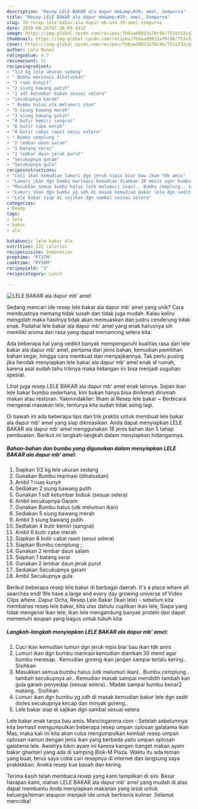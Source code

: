 ```yaml
---
description: "Resep LELE BAKAR ala dapur mb&amp;#39; amel, Sempurna"
title: "Resep LELE BAKAR ala dapur mb&amp;#39; amel, Sempurna"
slug: 39-resep-lele-bakar-ala-dapur-mb-and-39-amel-sempurna
date: 2020-08-26T07:38:09.431Z
image: https://img-global.cpcdn.com/recipes/fb6aad9033a70c96/751x532cq70/lele-bakar-ala-dapur-mb-amel-foto-resep-utama.jpg
thumbnail: https://img-global.cpcdn.com/recipes/fb6aad9033a70c96/751x532cq70/lele-bakar-ala-dapur-mb-amel-foto-resep-utama.jpg
cover: https://img-global.cpcdn.com/recipes/fb6aad9033a70c96/751x532cq70/lele-bakar-ala-dapur-mb-amel-foto-resep-utama.jpg
author: Lora Munoz
ratingvalue: 4.7
reviewcount: 11
recipeingredient:
- "1/2 kg lele ukuran sedang"
- " Bumbu marinasi dihaluskan"
- "1 ruas kunyit"
- "2 siung bawang putih"
- "1 sdt ketumbar bubuk sesuai selera"
- "secukupnya Garam"
- " Bumbu halus utk melumuri ikan"
- "5 siung bawang merah"
- "3 siung bawang putih"
- "4 butir kemiri sangrai"
- "6 butir cabe merah"
- "8 butir cabai rawit sesui selera"
- " Bumbu cemplung "
- "2 lembar daun salam"
- "1 batang serai"
- "2 lembar daun jeruk purut"
- "Secukupnya garam"
- "Secukupnya gula"
recipeinstructions:
- "Cuci ikan kemudian lumuri dgn jeruk nipis biar bau ikan tdk amis"
- "Lumuri ikan dgn bumbu marinasi kemudian diamkan 30 menit agar bumbu meresap.. Kemudian goreng ikan jangan sampai terlalu kering.. Sisihkan"
- "Masukkan semua bumbu halus (utk melumuri ikan).. Bumbu cemplung.. tambah secukupnya air.. Kemudian masak sampai mendidih tambah kan gula garam penyedap (sesuai selera).. Madak sampai bumbu benar2 matang.. Sisihkan"
- "Lumuri ikan dgn bumbu yg sdh di masak kemudian bakar lele dgn sedit dioles secukupnya kecap dan minyak goreng.."
- "Lele bakar siap di sajikan dgn sambal sesuai selera"
categories:
- Resep
tags:
- lele
- bakar
- ala

katakunci: lele bakar ala 
nutrition: 222 calories
recipecuisine: Indonesian
preptime: "PT37M"
cooktime: "PT56M"
recipeyield: "3"
recipecategory: Lunch

---
```



![LELE BAKAR ala dapur mb&#39; amel](https://img-global.cpcdn.com/recipes/fb6aad9033a70c96/751x532cq70/lele-bakar-ala-dapur-mb-amel-foto-resep-utama.jpg)

Sedang mencari ide resep lele bakar ala dapur mb&#39; amel yang unik? Cara membuatnya memang tidak susah dan tidak juga mudah. Kalau keliru mengolah maka hasilnya tidak akan memuaskan dan justru cenderung tidak enak. Padahal lele bakar ala dapur mb&#39; amel yang enak harusnya sih memiliki aroma dan rasa yang dapat memancing selera kita.

Ada beberapa hal yang sedikit banyak mempengaruhi kualitas rasa dari lele bakar ala dapur mb&#39; amel, pertama dari jenis bahan, kemudian pemilihan bahan segar, hingga cara membuat dan menyajikannya. Tak perlu pusing jika hendak menyiapkan lele bakar ala dapur mb&#39; amel enak di rumah, karena asal sudah tahu triknya maka hidangan ini bisa menjadi suguhan spesial.

Lihat juga resep LELE BAKAR ala dapur mb&#39; amel enak lainnya. Sajian ikan lele bakar bumbu sederhana, kini bukan hanya bisa dinikmati dirumah makan atau restoran. Yakınındakiler: İlham al Resep lele bakar ~ Berbicara mengenai masakan lele, tentunya kita sudah tidak asing lagi.


Di bawah ini ada beberapa tips dan trik praktis untuk membuat lele bakar ala dapur mb&#39; amel yang siap dikreasikan. Anda dapat menyiapkan LELE BAKAR ala dapur mb&#39; amel menggunakan 18 jenis bahan dan 5 tahap pembuatan. Berikut ini langkah-langkah dalam menyiapkan hidangannya.

<!--inarticleads1-->

##### Bahan-bahan dan bumbu yang digunakan dalam menyiapkan LELE BAKAR ala dapur mb&#39; amel:

1. Siapkan 1/2 kg lele ukuran sedang
1. Gunakan  Bumbu marinasi (dihaluskan)
1. Ambil 1 ruas kunyit
1. Sediakan 2 siung bawang putih
1. Gunakan 1 sdt ketumbar bubuk (sesuai selera)
1. Ambil secukupnya Garam
1. Gunakan  Bumbu halus (utk melumuri ikan)
1. Sediakan 5 siung bawang merah
1. Ambil 3 siung bawang putih
1. Sediakan 4 butir kemiri (sangrai)
1. Ambil 6 butir cabe merah
1. Siapkan 8 butir cabai rawit (sesui selera)
1. Siapkan  Bumbu cemplung ;
1. Gunakan 2 lembar daun salam
1. Siapkan 1 batang serai
1. Gunakan 2 lembar daun jeruk purut
1. Sediakan Secukupnya garam
1. Ambil Secukupnya gula


Berikut beberapa resep lele bakar di berbagai daerah. It&#39;s a place where all searches end! We have a large and every day growing universe of Video Clips where. Dapur Ocha, Resep Lele Bakar (Ikan lele) - sebelum kita membahas resep lele bakar, kita ulas dahulu cuplikan ikan lele, Siapa yang tidak mengenal Ikan lele, Ikan lele mengandung banyak protein dan dapat memenuhi asupan yang bagus untuk tubuh kita. 

<!--inarticleads2-->

##### Langkah-langkah menyiapkan LELE BAKAR ala dapur mb&#39; amel:

1. Cuci ikan kemudian lumuri dgn jeruk nipis biar bau ikan tdk amis
1. Lumuri ikan dgn bumbu marinasi kemudian diamkan 30 menit agar bumbu meresap.. Kemudian goreng ikan jangan sampai terlalu kering.. Sisihkan
1. Masukkan semua bumbu halus (utk melumuri ikan).. Bumbu cemplung.. tambah secukupnya air.. Kemudian masak sampai mendidih tambah kan gula garam penyedap (sesuai selera).. Madak sampai bumbu benar2 matang.. Sisihkan
1. Lumuri ikan dgn bumbu yg sdh di masak kemudian bakar lele dgn sedit dioles secukupnya kecap dan minyak goreng..
1. Lele bakar siap di sajikan dgn sambal sesuai selera


Lele bakar enak tanpa bau amis. Mancingarena.com - Setelah sebelumnya kita berhasil mengumpulkan beberapa resep umpan oplosan galatama ikan Mas, maka kali ini kita akan coba mengumpulkan kembali resep umpan oplosan namun dengan jenis ikan yang berbeda yaitu umpan oplosan galatama lele. Awalnya bikin ayam ini karena kangen banget makan ayam bakar ghantari yang ada di samping Blok-M Plaza. Waktu itu ada teman yang buat, terus saya coba cari resepnya di internet dan langsung saya praktekkan. Aneka resep kue basah dan kering. 

Terima kasih telah membaca resep yang kami tampilkan di sini. Besar harapan kami, olahan LELE BAKAR ala dapur mb&#39; amel yang mudah di atas dapat membantu Anda menyiapkan makanan yang lezat untuk keluarga/teman ataupun menjadi ide untuk berbisnis kuliner. Selamat mencoba!
